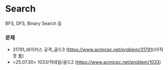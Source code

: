 # Search

BFS, DFS, Binary Search 등

### 문제

- 31791_바이러스 공격_골드3 (https://www.acmicpc.net/problem/31791)(아직 못 풂)
- <25.07.30> 1033/칵테일/골드2 (https://www.acmicpc.net/problem/1033)